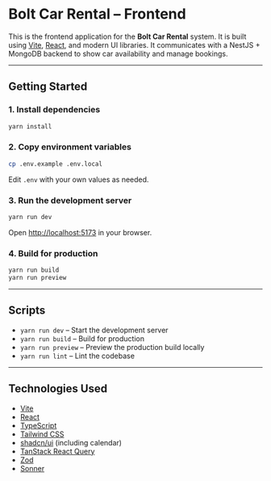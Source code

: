 # Bolt Car Rental – Frontend

This is the frontend application for the **Bolt Car Rental** system. It is built using [Vite](https://vitejs.dev/), [React](https://react.dev/), and modern UI libraries. It communicates with a NestJS + MongoDB backend to show car availability and manage bookings.

---

## Getting Started

### 1. Install dependencies

```sh
yarn install
```

### 2. Copy environment variables

```sh
cp .env.example .env.local
```

Edit `.env` with your own values as needed.

### 3. Run the development server

```sh
yarn run dev
```

Open [http://localhost:5173](http://localhost:5173) in your browser.

### 4. Build for production

```sh
yarn run build
yarn run preview
```

---

## Scripts

- `yarn run dev` – Start the development server
- `yarn run build` – Build for production
- `yarn run preview` – Preview the production build locally
- `yarn run lint` – Lint the codebase

---

## Technologies Used

- [Vite](https://vitejs.dev/)
- [React](https://react.dev/)
- [TypeScript](https://www.typescriptlang.org/)
- [Tailwind CSS](https://tailwindcss.com/)
- [shadcn/ui](https://ui.shadcn.com/) (including calendar)
- [TanStack React Query](https://tanstack.com/query)
- [Zod](https://zod.dev/)
- [Sonner](https://sonner.emilkowal.dev/)
